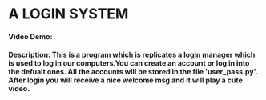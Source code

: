 # A LOGIN SYSTEM

#### Video Demo: 

#### Description: This is a program which is replicates a login manager which is used to log in our computers.You can create an account or log in into the defualt ones. All the accounts will be stored in the file 'user_pass.py'. After login you will receive a nice welcome msg and it will play a cute video.  

